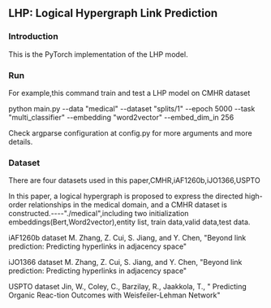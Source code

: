 ## LHP: Logical Hypergraph Link Prediction  

### Introduction

 This is the PyTorch implementation of the LHP model.

### Run

For example,this command train and test a LHP model on CMHR dataset

python main.py --data "medical" --dataset "splits/1" --epoch 5000 --task "multi_classifier" --embedding "word2vector" --embed_dim_in 256

 Check argparse configuration at config.py for more arguments and more details. 

### Dataset

There are four datasets used in this paper,CMHR,iAF1260b,iJO1366,USPTO

In this paper, a logical hypergraph is proposed to express the directed high-order relationships in the medical domain, and a CMHR dataset is constructed.----"./medical",including two initialization embeddings(Bert,Word2vector),entity list, train data,valid data,test data.

iAF1260b  dataset          M. Zhang, Z. Cui, S. Jiang, and Y. Chen, "Beyond link prediction: Predicting hyperlinks in adjacency space" 

iJO1366  dataset          M. Zhang, Z. Cui, S. Jiang, and Y. Chen, "Beyond link prediction: Predicting hyperlinks in adjacency space" 

USPTO  dataset         Jin, W., Coley, C., Barzilay, R., Jaakkola, T., " Predicting Organic Reac-tion Outcomes with Weisfeiler-Lehman Network"

